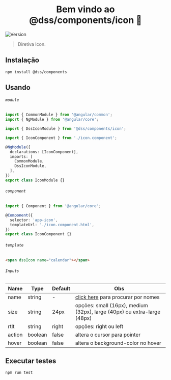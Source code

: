 <h1 align="center">Bem vindo ao @dss/components/icon 👋</h1>
<p>
  <img alt="Version" src="https://img.shields.io/badge/adicionado%20na%20versão-1.0.0-blue.svg?cacheSeconds=2592000" />
</p>

> Diretiva Icon.

## Instalação

```shell
npm install @dss/components
```

## Usando

###### `module`

```ts
import { CommonModule } from '@angular/common';
import { NgModule } from '@angular/core';

import { DssIconModule } from '@dss/components/icon';

import { IconComponent } from './icon.component';

@NgModule({
  declarations: [IconComponent],
  imports: [
    CommonModule,
    DssIconModule,
  ],
})
export class IconModule {}
```

###### `component`

```ts
import { Component } from '@angular/core';

@Component({
  selector: 'app-icon',
  templateUrl: './icon.component.html',
})
export class IconComponent {}
```

###### `template`

```html
<span dssIcon name="calendar"></span>
```

###### `Inputs`

| Name   | Type    | Default | Obs                                                                     |
| ------ | ------- | ------- | ----------------------------------------------------------------------- |
| name   | string  | -       | [click here](https://) para procurar por nomes                          |
| size   | string  | 24px    | opções: small (16px), medium (32px), large (40px) ou extra-large (48px) |
| rtlt   | string  | right   | opções: right ou left                                                   |
| action | boolean | false   | altera o cursor para pointer                                            |
| hover  | boolean | false   | altera o background-color no hover                                      |

## Executar testes

```shell
npm run test
```
